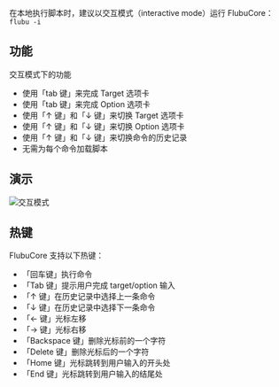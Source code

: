 在本地执行脚本时，建议以交互模式（interactive mode）运行 FlubuCore：`flubu -i`

## **功能**

交互模式下的功能

- 使用「tab 键」来完成 Target 选项卡
- 使用「tab 键」来完成 Option 选项卡
- 使用「↑ 键」和「↓ 键」来切换 Target 选项卡
- 使用「↑ 键」和「↓ 键」来切换 Option 选项卡
- 使用「↑ 键」和「↓ 键」来切换命令的历史记录
- 无需为每个命令加载脚本

## **演示**

![交互模式](https://raw.githubusercontent.com/flubu-core/flubu.core/master/assets/FlubuCore_Interactive_mode_full.gif)

## **热键**

FlubuCore 支持以下热键：

- 「回车键」执行命令
- 「Tab 键」提示用户完成 target/option 输入
- 「↑ 键」在历史记录中选择上一条命令
- 「↓ 键」在历史记录中选择下一条命令
- 「← 键」光标左移
- 「→ 键」光标右移
- 「Backspace 键」删除光标前的一个字符
- 「Delete 键」删除光标后的一个字符
- 「Home 键」光标跳转到用户输入的开头处
- 「End 键」光标跳转到用户输入的结尾处
